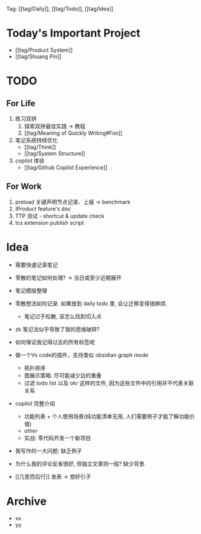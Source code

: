 Tag: [[tag/Daily]], [[tag/Todo]], [[tag/Idea]]

# Today's Important Project
- [[tag/Product System]]
- [[tag/Shuang Pin]]

# TODO
## For Life
1. 练习双拼
	1. 探索双拼最佳实践 -> 教程
	2. [[tag/Meaning of Quickly Writing#Foo]]
2. 笔记系统持续优化
	- [[tag/Think]]
	- [[tag/System Structure]]
3. copilot 体验
    - [[tag/Github Copilot Experience]]

## For Work
1. preload 关键声明节点记录、上报 -> benchmark
2. IProduct feature's doc
3. TTP 测试 - shortcut & update check
4. tcs extension publish script

# Idea
- 需要快速记录笔记
- 零散的笔记如何处理? -> 当日或至少近期展开
- 笔记模版整理
- 零散想法如何记录. 如果放到 daily todo 里, 会让迁移变得很麻烦.
  - 笔记过于松散, 该怎么找到切入点
- zk 笔记法似乎导致了我的思维破碎?
- 如何保证我记得过去的所有标签呢

- 做一个Vs code的插件，支持类似 obsidian graph mode
  - 拓扑排序
  - 图展示策略: 尽可能减少边的重叠
  - 过滤 todo list 以及 okr 这样的文件, 因为这些文件中的引用并不代表关联关系

- copilot 完整介绍
  - 功能列表 + 个人使用场景(纯功能清单无用, 人们需要例子才能了解功能价值)
  - other
  - 实战: 零代码开发一个新项目

- 我写作的一大问题: 缺乏例子
- 为什么我的评论反省很好, 但独立文章则一般? 缺少背景.
- [[几思而后行]] 发表 -> 想好引子

# Archive
- xx
- yy
